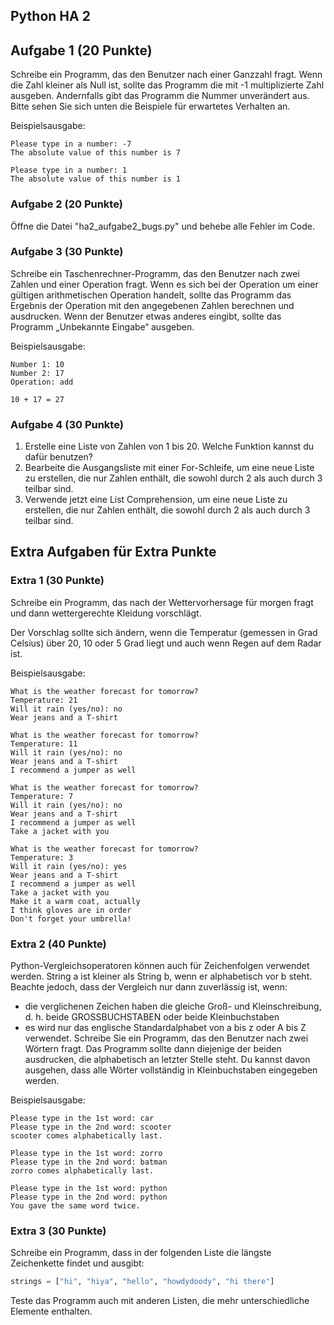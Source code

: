 ## Python HA 2

## Aufgabe 1 (20 Punkte)
Schreibe ein Programm, das den Benutzer nach einer Ganzzahl fragt. Wenn die Zahl kleiner als Null ist, sollte das Programm die mit -1 multiplizierte Zahl ausgeben. Andernfalls gibt das Programm die Nummer unverändert aus. Bitte sehen Sie sich unten die Beispiele für erwartetes Verhalten an.

Beispielsausgabe:
```shell
Please type in a number: -7
The absolute value of this number is 7

Please type in a number: 1
The absolute value of this number is 1
```
### Aufgabe 2 (20 Punkte)

Öffne die Datei "ha2_aufgabe2_bugs.py" und behebe alle Fehler im Code.

### Aufgabe 3 (30 Punkte)
Schreibe ein Taschenrechner-Programm, das den Benutzer nach zwei Zahlen und einer Operation fragt. Wenn es sich bei der Operation um einer gültigen arithmetischen Operation handelt, sollte das Programm das Ergebnis der Operation mit den angegebenen Zahlen berechnen und ausdrucken. Wenn der Benutzer etwas anderes eingibt, sollte das Programm „Unbekannte Eingabe“ ausgeben.

Beispielsausgabe:
```shell
Number 1: 10
Number 2: 17
Operation: add

10 + 17 = 27
```
### Aufgabe 4 (30 Punkte)

1. Erstelle eine Liste von Zahlen von 1 bis 20. Welche Funktion kannst du dafür benutzen?
2. Bearbeite die Ausgangsliste mit einer For-Schleife, um eine neue Liste zu erstellen, die nur Zahlen enthält, die sowohl durch 2 als auch durch 3 teilbar sind.
3. Verwende jetzt eine List Comprehension, um eine neue Liste zu erstellen, die nur Zahlen enthält, die sowohl durch 2 als auch durch 3 teilbar sind.

## Extra Aufgaben für Extra Punkte

### Extra 1 (30 Punkte)

Schreibe ein Programm, das nach der Wettervorhersage für morgen fragt und dann wettergerechte Kleidung vorschlägt.

Der Vorschlag sollte sich ändern, wenn die Temperatur (gemessen in Grad Celsius) über 20, 10 oder 5 Grad liegt und auch wenn Regen auf dem Radar ist.

Beispielsausgabe:
```shell
What is the weather forecast for tomorrow?
Temperature: 21
Will it rain (yes/no): no
Wear jeans and a T-shirt

What is the weather forecast for tomorrow?
Temperature: 11
Will it rain (yes/no): no
Wear jeans and a T-shirt
I recommend a jumper as well

What is the weather forecast for tomorrow?
Temperature: 7
Will it rain (yes/no): no
Wear jeans and a T-shirt
I recommend a jumper as well
Take a jacket with you

What is the weather forecast for tomorrow?
Temperature: 3
Will it rain (yes/no): yes
Wear jeans and a T-shirt
I recommend a jumper as well
Take a jacket with you
Make it a warm coat, actually
I think gloves are in order
Don't forget your umbrella!
```

### Extra 2 (40 Punkte)

Python-Vergleichsoperatoren können auch für Zeichenfolgen verwendet werden. String a ist kleiner als String b, wenn er alphabetisch vor b steht. Beachte jedoch, dass der Vergleich nur dann zuverlässig ist, wenn:
- die verglichenen Zeichen haben die gleiche Groß- und Kleinschreibung, d. h. beide GROSSBUCHSTABEN oder beide Kleinbuchstaben
- es wird nur das englische Standardalphabet von a bis z oder A bis Z verwendet.
Schreibe Sie ein Programm, das den Benutzer nach zwei Wörtern fragt. Das Programm sollte dann diejenige der beiden ausdrucken, die alphabetisch an letzter Stelle steht.
Du kannst davon ausgehen, dass alle Wörter vollständig in Kleinbuchstaben eingegeben werden.

Beispielsausgabe:
```shell
Please type in the 1st word: car
Please type in the 2nd word: scooter
scooter comes alphabetically last.

Please type in the 1st word: zorro
Please type in the 2nd word: batman
zorro comes alphabetically last.

Please type in the 1st word: python
Please type in the 2nd word: python
You gave the same word twice.
```

### Extra 3 (30 Punkte)

Schreibe ein Programm, dass in der folgenden Liste die längste Zeichenkette findet und ausgibt: 

```python
strings = ["hi", "hiya", "hello", "howdydoody", "hi there"]
```

Teste das Programm auch mit anderen Listen, die mehr unterschiedliche Elemente enthalten.
